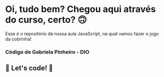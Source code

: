 # Oi, tudo bem? Chegou aqui através do curso, certo? 🙃

Esse é o repositório da nossa aula JavaScript, na qual vamos fazer o jogo da cobrinha! 

### Código de Gabriela Pinheiro - DIO


## 🚀 Let's code! 🚀
